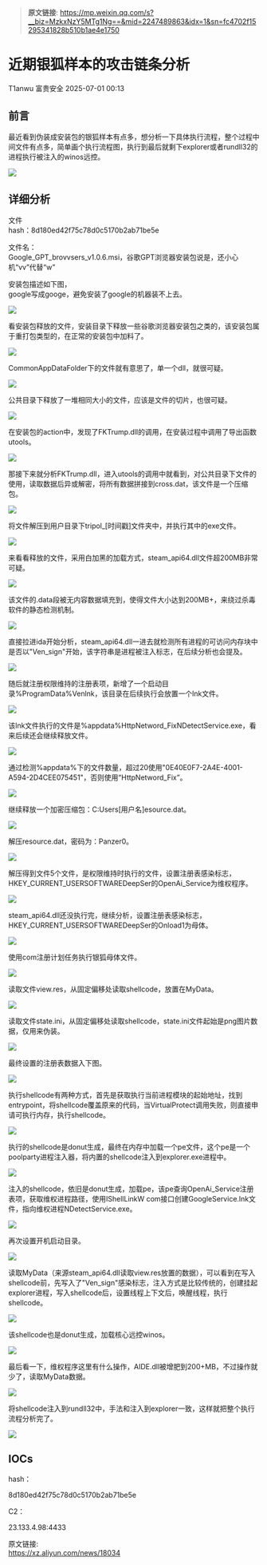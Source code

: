 > **原文链接**: https://mp.weixin.qq.com/s?__biz=MzkxNzY5MTg1Ng==&mid=2247489863&idx=1&sn=fc4702f15295341828b510b1ae4e1750

#  近期银狐样本的攻击链条分析  
T1anwu  富贵安全   2025-07-01 00:13  
  
## 前言  
  
  
最近看到伪装成安装包的银狐样本有点多，想分析一下具体执行流程，整个过程中间文件有点多，简单画个执行流程图，执行到最后就剩下explorer或者rundll32的进程执行被注入的winos远控。  
  
  
![](https://mmbiz.qpic.cn/sz_mmbiz_png/veA9QmcJk5nyKSFQaL3LV2rD2iaYdQ2OC5usuLXlQRmHKxrn1ibBZUkST9s449TPlaLQW1w0mdxD7DOkPEdz3PLQ/640?wx_fmt=png&from=appmsg "")  
  
## 详细分析  
  
  
文件  
hash：8d180ed42f75c78d0c5170b2ab71be5e  
  
  
文件名：  
Google_GPT_brovvsers_v1.0.6.msi，谷歌GPT浏览器安装包说是，还小心机“vv”代替“w”  
  
  
安装包描述如下图，  
google写成googe，避免安装了google的机器装不上去。  
  
  
![](https://mmbiz.qpic.cn/sz_mmbiz_png/veA9QmcJk5nyKSFQaL3LV2rD2iaYdQ2OCKuevf8y33vQJYfaaT8jnt2xMIHkjeh9xLppInhYT2WRqIKHwJS267A/640?wx_fmt=png&from=appmsg "")  
  
  
看安装包释放的文件，安装目录下释放一些谷歌浏览器安装包之类的，该安装包属于重打包类型的，在正常的安装包中加料了。  
  
  
![](https://mmbiz.qpic.cn/sz_mmbiz_png/veA9QmcJk5nyKSFQaL3LV2rD2iaYdQ2OCpu0xk8OBtAAicC16J2eZpOQMicYEMrHGcveab1ceeqFpuxdSYp50z7AA/640?wx_fmt=png&from=appmsg "")  
  
  
CommonAppDataFolder下的文件就有意思了，单一个dll，就很可疑。  
  
  
![](https://mmbiz.qpic.cn/sz_mmbiz_png/veA9QmcJk5nyKSFQaL3LV2rD2iaYdQ2OCFhrMOJXwlLNtpJhbicResUSerIPkEUlAWOhKuyoibgJRuPNYqHrrt8DA/640?wx_fmt=png&from=appmsg "")  
  
  
公共目录下释放了一堆相同大小的文件，应该是文件的切片，也很可疑。  
  
  
![](https://mmbiz.qpic.cn/sz_mmbiz_png/veA9QmcJk5nyKSFQaL3LV2rD2iaYdQ2OCRhRCBNAIPbR1OEmvrXGH8Bs7QrR5TuDmFwm0UbwsRibCo89jKklmaiaQ/640?wx_fmt=png&from=appmsg "")  
  
  
在安装包的action中，发现了FKTrump.dll的调用，在安装过程中调用了导出函数utools。  
  
  
![](https://mmbiz.qpic.cn/sz_mmbiz_png/veA9QmcJk5nyKSFQaL3LV2rD2iaYdQ2OC1X9SYlibxLs53BonEibwxvkjAUN9qelUO9GpehoSXpeDHF9bWicaKx6cA/640?wx_fmt=png&from=appmsg "")  
  
  
那接下来就分析FKTrump.dll，进入utools的调用中就看到，对公共目录下文件的使用，读取数据后异或解密，将所有数据拼接到cross.dat，该文件是一个压缩包。  
  
  
![](https://mmbiz.qpic.cn/sz_mmbiz_png/veA9QmcJk5nyKSFQaL3LV2rD2iaYdQ2OCvkKV9Rne4NdaF9U47VwicL3ichCjwWibbFBc0qXk6iaYYsV4CmXYQeJFCg/640?wx_fmt=png&from=appmsg "")  
  
  
将文件解压到用户目录下tripol_[时间戳]文件夹中，并执行其中的exe文件。  
  
  
![](https://mmbiz.qpic.cn/sz_mmbiz_png/veA9QmcJk5nyKSFQaL3LV2rD2iaYdQ2OCTv4C1waWgh8evib4cmbhUcqibdSiaqFJJZJibQFHSwFLZibViarBZicYIeLMA/640?wx_fmt=png&from=appmsg "")  
  
  
来看看释放的文件，采用白加黑的加载方式，steam_api64.dll文件超200MB非常可疑。  
  
  
![](https://mmbiz.qpic.cn/sz_mmbiz_png/veA9QmcJk5nyKSFQaL3LV2rD2iaYdQ2OCYGjT3icibjR1OOuOYAGMIWLsMrWJoEZRfSyyuLZKtmxI0C5UA6xmUjpQ/640?wx_fmt=png&from=appmsg "")  
  
  
该文件的.data段被无内容数据填充到，使得文件大小达到200MB+，来绕过杀毒软件的静态检测机制。  
  
  
![](https://mmbiz.qpic.cn/sz_mmbiz_png/veA9QmcJk5nyKSFQaL3LV2rD2iaYdQ2OCib0ncBicgIUVlLrEsjCFiapt67cZMkwpQl0UeOKZibHiatEyicBPHpxFqICw/640?wx_fmt=png&from=appmsg "")  
  
  
直接拉进ida开始分析，steam_api64.dll一进去就检测所有进程的可访问内存块中是否以"Ven_sign"开始，该字符串是进程被注入标志，在后续分析也会提及。  
  
  
![](https://mmbiz.qpic.cn/sz_mmbiz_png/veA9QmcJk5nyKSFQaL3LV2rD2iaYdQ2OCxP0FMgYXGIIYMjmp04EmOSreVJhzweOxbD7C1suPVxL4Ncicoa0icjiaw/640?wx_fmt=png&from=appmsg "")  
  
  
随后就注册权限维持的注册表项，新增了一个启动目录%ProgramData%Venlnk，该目录在后续执行会放置一个lnk文件。  
  
  
![](https://mmbiz.qpic.cn/sz_mmbiz_png/veA9QmcJk5nyKSFQaL3LV2rD2iaYdQ2OCNKXGgY17NOUibUibzlrLrXV6MSBs1LtrE0fZdx3kGaVyWgTJnz8PFWibg/640?wx_fmt=png&from=appmsg "")  
  
  
该lnk文件执行的文件是%appdata%HttpNetword_FixNDetectService.exe，看来后续还会继续释放文件。  
  
  
![](https://mmbiz.qpic.cn/sz_mmbiz_png/veA9QmcJk5nyKSFQaL3LV2rD2iaYdQ2OCreWLwEJtRS0Y0iaVJkteCXbsurEp3XlDCLzia3hyCIOcnwXUicIQ8Hjjw/640?wx_fmt=png&from=appmsg "")  
  
  
通过检测%appdata%下的文件数量，超过20使用"0E40E0F7-2A4E-4001-A594-2D4CEE075451"，否则使用“HttpNetword_Fix”。  
  
  
![](https://mmbiz.qpic.cn/sz_mmbiz_png/veA9QmcJk5nyKSFQaL3LV2rD2iaYdQ2OC7EbrYfsj6JaCicUKmQCc8zjia5KtT9eubbSIlfnqbPIMIulzAtrmWAGA/640?wx_fmt=png&from=appmsg "")  
  
  
继续释放一个加密压缩包：C:Users[用户名]esource.dat。  
  
  
![](https://mmbiz.qpic.cn/sz_mmbiz_png/veA9QmcJk5nyKSFQaL3LV2rD2iaYdQ2OCotHCEF6u4lgVIIIVe9VEic2icIukLm32e2P7vyR31erGgRrY4tzG904Q/640?wx_fmt=png&from=appmsg "")  
  
  
解压resource.dat，密码为：Panzer0。  
  
  
![](https://mmbiz.qpic.cn/sz_mmbiz_png/veA9QmcJk5nyKSFQaL3LV2rD2iaYdQ2OCic1IEEWfScwzWgbssLias5Ej4AviaLUGbiaHRlC9We3bUbFscMeZPibhWBw/640?wx_fmt=png&from=appmsg "")  
  
  
解压得到文件5个文件，是权限维持时执行的文件，设置注册表感染标志，HKEY_CURRENT_USERSOFTWAREDeepSer的OpenAi_Service为维权程序。  
  
  
![](https://mmbiz.qpic.cn/sz_mmbiz_png/veA9QmcJk5nyKSFQaL3LV2rD2iaYdQ2OCw9Nia7iadkgDzJogXVC09bHN1hbVfFEozFoNcZI5ZCtdWzyUsvTxqvrw/640?wx_fmt=png&from=appmsg "")  
  
  
steam_api64.dll还没执行完，继续分析，设置注册表感染标志，HKEY_CURRENT_USERSOFTWAREDeepSer的Onload1为母体。  
  
  
![](https://mmbiz.qpic.cn/sz_mmbiz_png/veA9QmcJk5nyKSFQaL3LV2rD2iaYdQ2OC22AI1vJXQo2vibNI3LM9ZW3wJxuia5WQsTgR3RhrwMcNVNicic6dXhYaYA/640?wx_fmt=png&from=appmsg "")  
  
  
使用com注册计划任务执行银狐母体文件。  
  
  
![](https://mmbiz.qpic.cn/sz_mmbiz_png/veA9QmcJk5nyKSFQaL3LV2rD2iaYdQ2OCPJf8PE1joubicGticxEoehDzcTtkY7ZIvwcKE9uM6oX2WQTh1LgnOCkA/640?wx_fmt=png&from=appmsg "")  
  
  
读取文件view.res，从固定偏移处读取shellcode，放置在MyData。  
  
  
![](https://mmbiz.qpic.cn/sz_mmbiz_png/veA9QmcJk5nyKSFQaL3LV2rD2iaYdQ2OCbQYicmxWPZPZhSiaO8iazg5AX4JY1qicC2HlibV9EFbcGECW7IWIjMMUcVQ/640?wx_fmt=png&from=appmsg "")  
  
  
读取文件state.ini，从固定偏移处读取shellcode，state.ini文件起始是png图片数据，仅用来伪装。  
  
  
![](https://mmbiz.qpic.cn/sz_mmbiz_png/veA9QmcJk5nyKSFQaL3LV2rD2iaYdQ2OCttQWy4WxsodB3lVoQfC2yP0YDNjnuyaloVibh8b1k66INib4iapMAbqVA/640?wx_fmt=png&from=appmsg "")  
  
  
最终设置的注册表数据入下图。  
  
  
![](https://mmbiz.qpic.cn/sz_mmbiz_png/veA9QmcJk5nyKSFQaL3LV2rD2iaYdQ2OCI8mIFM5hbaRNj2AlRlz5xcJWx1q6D5yCRXHGicBaHO0XgQXZHxamL9Q/640?wx_fmt=png&from=appmsg "")  
  
  
执行shellcode有两种方式，首先是获取执行当前进程模块的起始地址，找到entrypoint，将shellcode覆盖原来的代码，当VirtualProtect调用失败，则直接申请可执行内存，执行shellcode。  
  
  
![](https://mmbiz.qpic.cn/sz_mmbiz_png/veA9QmcJk5nyKSFQaL3LV2rD2iaYdQ2OCArOf1R5hw7f9gycmlk8gM6mltSPgrKCwTgbVkWTOrSRXcWE6SIRwpg/640?wx_fmt=png&from=appmsg "")  
  
  
执行的shellcode是donut生成，最终在内存中加载一个pe文件，这个pe是一个poolparty进程注入器，将内置的shellcode注入到explorer.exe进程中。  
  
  
![](https://mmbiz.qpic.cn/sz_mmbiz_png/veA9QmcJk5nyKSFQaL3LV2rD2iaYdQ2OCJ0kyS8rkZcLpL6AXuWLEzib8L57wrXbOrhgsGYuzwhN8cGWS0jRCeMA/640?wx_fmt=png&from=appmsg "")  
  
  
注入的shellcode，依旧是donut生成，加载pe，该pe查询OpenAi_Service注册表项，获取维权进程路径，使用IShellLinkW com接口创建GoogleService.lnk文件，指向维权进程NDetectService.exe。  
  
  
![](https://mmbiz.qpic.cn/sz_mmbiz_png/veA9QmcJk5nyKSFQaL3LV2rD2iaYdQ2OCY2k5Jovm1CmcYKndxuBKD70H1mFlLY9sTfl08mCtlwO7iaePlj5FQgQ/640?wx_fmt=png&from=appmsg "")  
  
  
再次设置开机启动目录。  
  
  
![](https://mmbiz.qpic.cn/sz_mmbiz_png/veA9QmcJk5nyKSFQaL3LV2rD2iaYdQ2OCPHhyIt112GX04RHEJF1SiayDYp1hdoJyNxX0coicmPic7S6AnELveOx8A/640?wx_fmt=png&from=appmsg "")  
  
  
读取MyData（来源steam_api64.dll读取view.res放置的数据），可以看到在写入shellcode前，先写入了"Ven_sign"感染标志，注入方式是比较传统的，创建挂起explorer进程，写入shellcode后，设置线程上下文后，唤醒线程，执行shellcode。  
  
  
![](https://mmbiz.qpic.cn/sz_mmbiz_png/veA9QmcJk5nyKSFQaL3LV2rD2iaYdQ2OCiawPd5FHtxoFicW62K8buQIuf0mLWlcjV9ibyz7J3weHqLvELibHPVnmMQ/640?wx_fmt=png&from=appmsg "")  
  
  
该shellcode也是donut生成，加载核心远控winos。  
  
  
![](https://mmbiz.qpic.cn/sz_mmbiz_png/veA9QmcJk5nyKSFQaL3LV2rD2iaYdQ2OCyaabSnPoDlmzbmKyVQ3SHxIXpfgicple5tRNB2DrBOlibzSiaAa3mP2Xg/640?wx_fmt=png&from=appmsg "")  
  
  
最后看一下，维权程序这里有什么操作，AIDE.dll被增肥到200+MB，不过操作就少了，读取MyData数据。  
  
  
![](https://mmbiz.qpic.cn/sz_mmbiz_png/veA9QmcJk5nyKSFQaL3LV2rD2iaYdQ2OCZUuLEtziariblsqJQyv2FhdMn6dngcL7MJNkhmzZRfr8G8cicVkyMeSnA/640?wx_fmt=png&from=appmsg "")  
  
  
将shellcode注入到rundll32中，手法和注入到explorer一致，这样就把整个执行流程分析完了。  
  
  
![](https://mmbiz.qpic.cn/sz_mmbiz_png/veA9QmcJk5nyKSFQaL3LV2rD2iaYdQ2OCUVOvxUCicdGTDGquIfkJcIl8CB0l3CbibAeMGd7p54jkoSdfmxewoScQ/640?wx_fmt=png&from=appmsg "")  
  
  
  
## IOCs  
  
  
hash：  
  
  
8d180ed42f75c78d0c5170b2ab71be5e  
  
  
C2：  
  
  
23.133.4.98:4433  
  
  
原文链接:  
https://xz.aliyun.com/news/18034  
  
